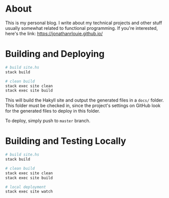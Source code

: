 # About

This is my personal blog. I write about my technical projects and other stuff usually somewhat related to functional programming. If you're interested, here's the link: https://jonathanrlouie.github.io/

# Building and Deploying
```bash
# build site.hs
stack build

# clean build
stack exec site clean
stack exec site build
```
This will build the Hakyll site and output the generated files in a `docs/` folder. This folder must be checked in, since the project's settings on GitHub look for the generated files to deploy in this folder.

To deploy, simply push to `master` branch.

# Building and Testing Locally
```bash
# build site.hs
stack build

# clean build
stack exec site clean
stack exec site build

# local deployment
stack exec site watch
```
